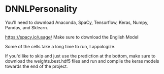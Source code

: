 # DNNLPersonality

You'll need to download Anaconda, SpaCy, Tensorflow, Keras, Numpy, Pandas, and Sklearn.

https://spacy.io/usage/
Make sure to download the English Model

Some of the cells take a long time to run, I appologize.

If you'd like to skip and just use the prediction at the bottom, make sure to download the weights.best.hdf5 files and run and compile the keras models towards the end of the project. 
